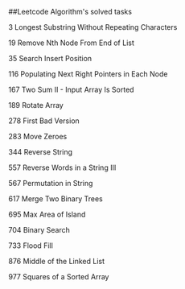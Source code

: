 ##Leetcode Algorithm's solved tasks

3 Longest Substring Without Repeating Characters

19 Remove Nth Node From End of List

35 Search Insert Position

116 Populating Next Right Pointers in Each Node

167 Two Sum II - Input Array Is Sorted

189 Rotate Array


278 First Bad Version

283 Move Zeroes


344 Reverse String


557 Reverse Words in a String III

567 Permutation in String

617 Merge Two Binary Trees
 
695 Max Area of Island

704 Binary Search

733 Flood Fill

876 Middle of the Linked List

977 Squares of a Sorted Array

